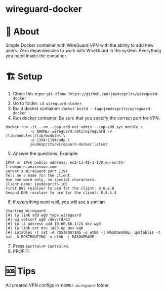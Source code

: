 # wireguard-docker

# 📜 About
Simple Docker container with WireGuard VPN with the ability to add new users. Zero dependencies to work with WireGuard in the system. Everything you need inside the container.

# 🏗 Setup
1. Clone this repo: `git clone https://github.com/jeudesprits/wireguard-docker`
2. Go to folder: `cd wireguard-docker`
3. Build docker container: `docker build --tag=jeudesprits/wireguard-docker .`
4. Run docker container. Be sure that you specify the correct port for VPN. 
```
docker run -it --rm --cap-add net_admin --cap-add sys_module \
           -v $HOME/.wireguard:/etc/wireguard -v /lib/modules:/lib/modules \
           -p 1194:1194/udp \
           jeudesprits/wireguard-docker:latest
```
5. Answer the questions. Example:
```
IPv4 or IPv6 public address: ec2-13-48-3-139.eu-north-1.compute.amazonaws.com
Server's WireGuard port 1194
Tell me a name for the client.
Use one word only, no special characters.
Client name: jeudesprits-iOS
First DNS resolver to use for the client: 8.8.8.8
Second DNS resolver to use for the client: 8.8.4.4
```
6. If everything went well, you will see a similar:
```
Starting Wireguard
[#] ip link add wg0 type wireguard
[#] wg setconf wg0 /dev/fd/63
[#] ip -4 address add 10.66.66.1/24 dev wg0
[#] ip link set mtu 1420 up dev wg0
[#] iptables -t nat -A POSTROUTING -o eth0 -j MASQUERADE; ip6tables -t nat -A POSTROUTING -o eth0 -j MASQUERADE
```
7. Press `Control+P Control+Q`.
8. PROFIT!

# 🆘 Tips
All created VPN configs in `$HOME/.wireguard` folder.